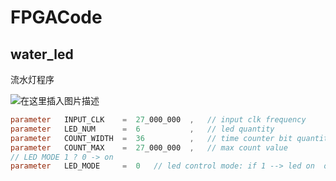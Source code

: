 # FPGACode
## water_led

流水灯程序

![在这里插入图片描述](https://img-blog.csdnimg.cn/d7bfaf1895d5453785c808d55a74887d.png)

```verilog
parameter   INPUT_CLK    =  27_000_000  ,   // input clk frequency
parameter   LED_NUM      =  6           ,   // led quantity
parameter   COUNT_WIDTH  =  36          ,   // time counter bit quantity
parameter   COUNT_MAX    =  27_000_000  ,   // max count value
// LED MODE 1 ? 0 -> on       
parameter   LED_MODE     =  0   // led control mode: if 1 --> led on  or  0 --> led on      
```

